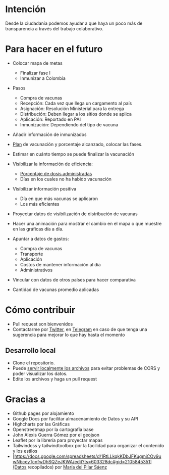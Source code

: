 # Intención

Desde la ciudadanía podemos ayudar a que haya un poco más de transparencia a través del trabajo colaborativo.

# Para hacer en el futuro

* Colocar mapa de metas
    * Finalizar fase I
    * Inmunizar a Colombia
* Pasos
    * Compra de vacunas
    * Recepción: Cada vez que llega un cargamento al país
    * Asignación: Resolución Ministerial para la entrega
    * Distribución: Deben llegar a los sitios donde se aplica
    * Aplicación: Reportado en PAI
    * Inmunización: Dependiendo del tipo de vacuna
* Añadir información de inmunizados
* [Plan](https://twitter.com/mapisaro/status/1364800305020428292/photo/3) de vacunación y porcentaje alcanzado, colocar las fases.
* Estimar en cuánto tiempo se puede finalizar la vacunación
* Visibilizar la información de eficiencia:
    * [Porcentaje de dosis administradas](https://twitter.com/rundav5/status/1366560712349351936)
    * Días en los cuales no ha habido vacunación
* Visibilizar información positiva
    * Día en que más vacunas se aplicaron
    * Los más eficientes

* Proyectar datos de visibilización de distribución de vacunas
* Hacer una animación para mostrar el cambio en el mapa o que muestre en las gráficas día a día.

* Apuntar a datos de gastos:
    * Compra de vacunas
    * Transporte
    * Aplicación
    * Costos de mantener información al día
    * Administrativos

* Vincular con datos de otros países para hacer comparativa
* Cantidad de vacunas promedio aplicadas

# Cómo contribuir

- Pull request son bienvenidos
- Contactarme por [Twitter](https://twitter.com/ikks), en [Telegram](https://t.me/ikks0) en caso de que tenga una sugerencia para mejorar lo que hay hasta el momento

## Desarrollo local

- Clone el repositorio.
- Puede [servir localmente los archivos](https://developer.mozilla.org/en-US/docs/Learn/Common_questions/set_up_a_local_testing_server) para evitar problemas de CORS y poder visualizar los datos.
- Edite los archivos y haga un pull request

# Gracias a

* Github pages por alojamiento
* Google Docs por facilitar almacenamiento de Datos y su API
* Highcharts por las Gráficas
* Openstreetmap por la cartografía base
* John Alexis Guerra Gómez por el geojson
* Leaflet por la librería para proyectar mapas
* Tailwindcss y tailwindtoolbox por la facilidad para organizar el contenido y los estilos
* [https://docs.google.com/spreadsheets/d/1RtLLkqkKDbJFKugmiCOv9uwNbceyTcnfwDhSQZeJKWA/edit?ts=603328dc#gid=2105845351](Datos recopilados) por [María del Pilar Sáenz](https://twitter.com/mapisaro/)